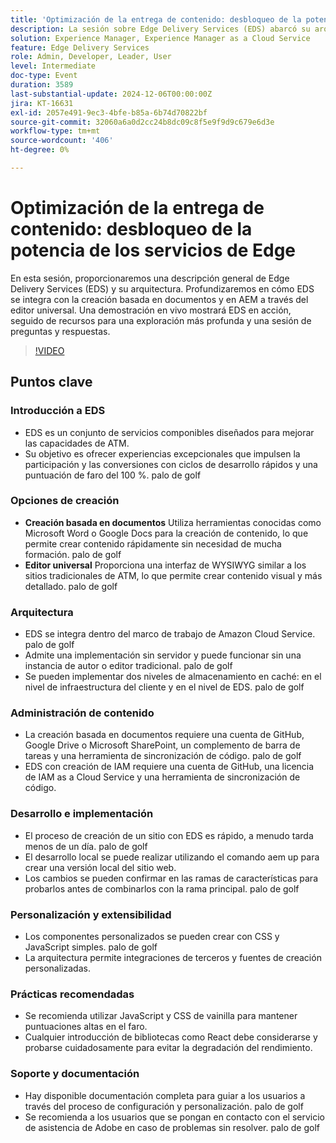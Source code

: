 ```yaml
---
title: 'Optimización de la entrega de contenido: desbloqueo de la potencia de los servicios de Edge'
description: La sesión sobre Edge Delivery Services (EDS) abarcó su arquitectura, integración con la creación basada en documentos y en AEM, creación rápida de sitios, opciones de personalización y prácticas recomendadas para mantener un alto rendimiento.
solution: Experience Manager, Experience Manager as a Cloud Service
feature: Edge Delivery Services
role: Admin, Developer, Leader, User
level: Intermediate
doc-type: Event
duration: 3589
last-substantial-update: 2024-12-06T00:00:00Z
jira: KT-16631
exl-id: 2057e491-9ec3-4bfe-b85a-6b74d70822bf
source-git-commit: 32060a6a0d2cc24b8dc09c8f5e9f9d9c679e6d3e
workflow-type: tm+mt
source-wordcount: '406'
ht-degree: 0%

---
```


# Optimización de la entrega de contenido: desbloqueo de la potencia de los servicios de Edge

En esta sesión, proporcionaremos una descripción general de Edge Delivery Services (EDS) y su arquitectura. Profundizaremos en cómo EDS se integra con la creación basada en documentos y en AEM a través del editor universal. Una demostración en vivo mostrará EDS en acción, seguido de recursos para una exploración más profunda y una sesión de preguntas y respuestas.

>[!VIDEO](https://video.tv.adobe.com/v/3440938/?learn=on&enablevpops)

## Puntos clave

### Introducción a EDS

* EDS es un conjunto de servicios componibles diseñados para mejorar las capacidades de ATM.
* Su objetivo es ofrecer experiencias excepcionales que impulsen la participación y las conversiones con ciclos de desarrollo rápidos y una puntuación de faro del 100 %. palo de golf

### Opciones de creación

* **Creación basada en documentos** Utiliza herramientas conocidas como Microsoft Word o Google Docs para la creación de contenido, lo que permite crear contenido rápidamente sin necesidad de mucha formación. palo de golf
* **Editor universal** Proporciona una interfaz de WYSIWYG similar a los sitios tradicionales de ATM, lo que permite crear contenido visual y más detallado. palo de golf

### Arquitectura

* EDS se integra dentro del marco de trabajo de Amazon Cloud Service. palo de golf
* Admite una implementación sin servidor y puede funcionar sin una instancia de autor o editor tradicional. palo de golf
* Se pueden implementar dos niveles de almacenamiento en caché: en el nivel de infraestructura del cliente y en el nivel de EDS. palo de golf

### Administración de contenido

* La creación basada en documentos requiere una cuenta de GitHub, Google Drive o Microsoft SharePoint, un complemento de barra de tareas y una herramienta de sincronización de código. palo de golf
* EDS con creación de IAM requiere una cuenta de GitHub, una licencia de IAM as a Cloud Service y una herramienta de sincronización de código.

### Desarrollo e implementación

* El proceso de creación de un sitio con EDS es rápido, a menudo tarda menos de un día. palo de golf
* El desarrollo local se puede realizar utilizando el comando aem up para crear una versión local del sitio web.
* Los cambios se pueden confirmar en las ramas de características para probarlos antes de combinarlos con la rama principal. palo de golf

### Personalización y extensibilidad

* Los componentes personalizados se pueden crear con CSS y JavaScript simples. palo de golf
* La arquitectura permite integraciones de terceros y fuentes de creación personalizadas.

### Prácticas recomendadas

* Se recomienda utilizar JavaScript y CSS de vainilla para mantener puntuaciones altas en el faro.
* Cualquier introducción de bibliotecas como React debe considerarse y probarse cuidadosamente para evitar la degradación del rendimiento.

### Soporte y documentación

* Hay disponible documentación completa para guiar a los usuarios a través del proceso de configuración y personalización. palo de golf
* Se recomienda a los usuarios que se pongan en contacto con el servicio de asistencia de Adobe en caso de problemas sin resolver. palo de golf
